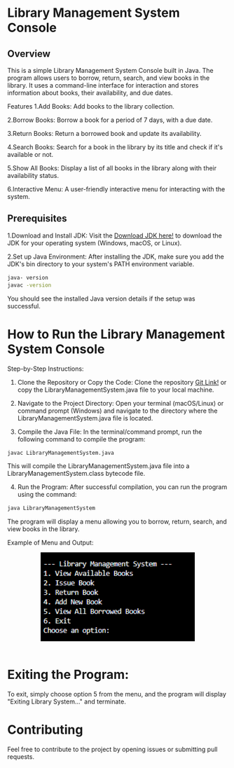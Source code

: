 # Library Management System Console
## Overview
This is a simple Library Management System Console built in Java. The program allows users to borrow, return, search, and view books in the library. It uses a command-line interface for interaction and stores information about books, their availability, and due dates.

Features
1.Add Books: Add books to the library collection.

2.Borrow Books: Borrow a book for a period of 7 days, with a due date.

3.Return Books: Return a borrowed book and update its availability.

4.Search Books: Search for a book in the library by its title and check if it's available or not.

5.Show All Books: Display a list of all books in the library along with their availability status.

6.Interactive Menu: A user-friendly interactive menu for interacting with the system.

## Prerequisites
1.Download and Install JDK: Visit the [Download JDK here!](https://www.oracle.com/java/technologies/downloads/#java11?er=221886) to download the JDK for your operating system (Windows, macOS, or Linux).

2.Set up Java Environment: After installing the JDK, make sure you add the JDK's bin directory to your system's PATH environment variable.

```bash
java- version
javac -version
```
You should see the installed Java version details if the setup was successful.

# How to Run the Library Management System Console
Step-by-Step Instructions:
1. Clone the Repository or Copy the Code:
Clone the repository [Git Link!](https://github.com/Jyrrel/Library-Management-System-Console-Type.git) or copy the LibraryManagementSystem.java file to your local machine.

2. Navigate to the Project Directory:
Open your terminal (macOS/Linux) or command prompt (Windows) and navigate to the directory where the LibraryManagementSystem.java file is located.

3. Compile the Java File:
In the terminal/command prompt, run the following command to compile the program:
```bash
javac LibraryManagementSystem.java
```
This will compile the LibraryManagementSystem.java file into a LibraryManagementSystem.class bytecode file.

4. Run the Program:
After successful compilation, you can run the program using the command:
```bash
java LibraryManagementSystem
```
The program will display a menu allowing you to borrow, return, search, and view books in the library.

Example of Menu and Output:
<div align="center"> <img width="70%" src="Screenshot 2025-03-28 014447.png"><br><br> </div>

# Exiting the Program:
To exit, simply choose option 5 from the menu, and the program will display "Exiting Library System..." and terminate.

# Contributing
Feel free to contribute to the project by opening issues or submitting pull requests.
